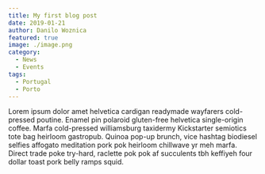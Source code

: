 ```yaml
---
title: My first blog post
date: 2019-01-21
author: Danilo Woznica
featured: true
image: ./image.png
category:
  - News
  - Events
tags:
  - Portugal
  - Porto
---
```

Lorem ipsum dolor amet helvetica cardigan readymade wayfarers cold-pressed poutine. Enamel pin polaroid gluten-free helvetica single-origin coffee. Marfa cold-pressed williamsburg taxidermy Kickstarter semiotics tote bag heirloom gastropub. Quinoa pop-up brunch, vice hashtag biodiesel selfies affogato meditation pork pok heirloom chillwave yr meh marfa. Direct trade poke try-hard, raclette pok pok af succulents tbh keffiyeh four dollar toast pork belly ramps squid.